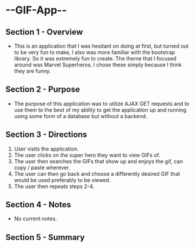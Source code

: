 # --GIF-App--

## Section 1 - Overview 
- This is an application that I was hesitant on doing at first, but turned out to be very fun to make, I also was more familiar with the bootstrap library. So it was extremely fun to create. The theme that I focused around was Marvel Superheros. I chose these simply because I think they are funny. 


## Section 2 - Purpose 
- The purpose of this application was to utilize AJAX GET requests and to use them to the best of my ability to get the application up and running using some form of a database but without a backend.


## Section 3 - Directions
1. User visits the application.
2. The user clicks on the super hero they want to view GIFs of.
3. The user then searches the GIFs that show up and enjoys the gif, can copy / paste wherever. 
4. The user can then go back and choose a differently desired GIF that would be used preferably to be viewed. 
5. The user then repeats steps 2-4.


## Section 4 - Notes 
- No current notes. 


## Section 5 - Summary 